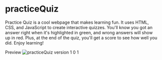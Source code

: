 # practiceQuiz

Practice Quiz is a cool webpage that makes learning fun. It uses HTML, CSS, and JavaScript to create interactive quizzes. You'll know you got an answer right when it's highlighted in green, and wrong answers will show up in red. Plus, at the end of the quiz, you'll get a score to see how well you did. Enjoy learning!

Preview
![practiceQuiz version 1 0 1](https://github.com/user-attachments/assets/895cd32f-fa83-4def-875f-f425fcb10090)

